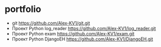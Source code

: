 # portfolio

* git <https://github.com/Alex-KV1/git.git>
* Проект Python log_reader <https://github.com/Alex-KV1/log_reader.git>
* Проект Python exam <https://github.com/Alex-KV1/exam.git>
* Проект Python DjangoEH <https://github.com/Alex-KV1/DjangoEH.git>